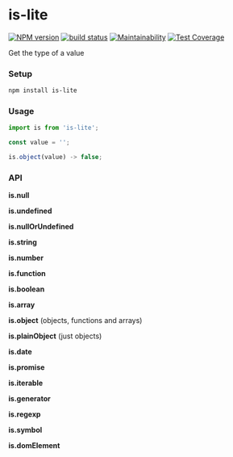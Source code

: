 is-lite
===

[![NPM version](https://badge.fury.io/js/is-lite.svg)](https://www.npmjs.com/package/is-lite) 
[![build status](https://travis-ci.org/gilbarbara/is-lite.svg)](https://travis-ci.org/gilbarbara/is-lite) 
[![Maintainability](https://api.codeclimate.com/v1/badges/7249fdaab7d4edf92bd0/maintainability)](https://codeclimate.com/github/gilbarbara/is-lite/maintainability) 
[![Test Coverage](https://api.codeclimate.com/v1/badges/7249fdaab7d4edf92bd0/test_coverage)](https://codeclimate.com/github/gilbarbara/is-lite/test_coverage)

Get the type of a value  

### Setup

```bash
npm install is-lite
```

### Usage

```js
import is from 'is-lite';

const value = '';

is.object(value) -> false;

```

### API

**is.null**

**is.undefined**

**is.nullOrUndefined**

**is.string**

**is.number**

**is.function**

**is.boolean**

**is.array**

**is.object** (objects, functions and arrays)

**is.plainObject** (just objects)

**is.date**

**is.promise**

**is.iterable**

**is.generator**

**is.regexp**

**is.symbol**

**is.domElement**
